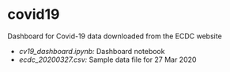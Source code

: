 # covid19
Dashboard for Covid-19 data downloaded from the ECDC website

* _cv19_dashboard.ipynb:_ Dashboard notebook
* _ecdc_20200327.csv:_ Sample data file for 27 Mar 2020

